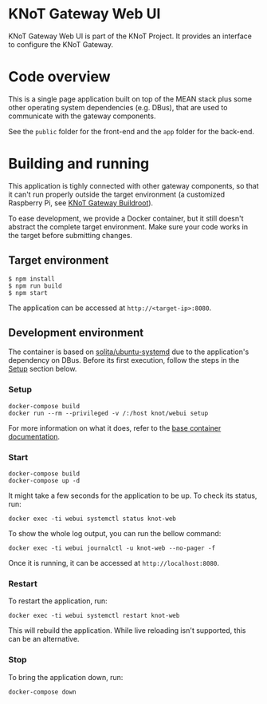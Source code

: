 # KNoT Gateway Web UI

KNoT Gateway Web UI is part of the KNoT Project. It provides an interface to configure the KNoT Gateway.

# Code overview

This is a single page application built on top of the MEAN stack plus some other operating system dependencies (e.g. DBus), that are used to communicate with the gateway components.

See the `public` folder for the front-end and the `app` folder for the back-end.

# Building and running

This application is tighly connected with other gateway components, so that it can't run properly outside the target environment (a customized Raspberry Pi, see [KNoT Gateway Buildroot](https://github.com/CESARBR/knot-gateway-webui)).

To ease development, we provide a Docker container, but it still doesn't abstract the complete target environment. Make sure your code works in the target before submitting changes.

## Target environment

```
$ npm install
$ npm run build
$ npm start
```

The application can be accessed at `http://<target-ip>:8080`.

## Development environment

The container is based on [solita/ubuntu-systemd](https://hub.docker.com/r/solita/ubuntu-systemd/) due to the application's dependency on DBus. Before its first execution, follow the steps in the [Setup](#Setup) section below.

### Setup

```
docker-compose build
docker run --rm --privileged -v /:/host knot/webui setup
```

For more information on what it does, refer to the [base container documentation](https://hub.docker.com/r/solita/ubuntu-systemd/).

### Start

```
docker-compose build
docker-compose up -d
```

It might take a few seconds for the application to be up. To check its status, run:

```
docker exec -ti webui systemctl status knot-web
```

To show the whole log output, you can run the bellow command:
```
docker exec -ti webui journalctl -u knot-web --no-pager -f

```

Once it is running, it can be accessed at `http://localhost:8080`.

### Restart

To restart the application, run:

```
docker exec -ti webui systemctl restart knot-web
```

This will rebuild the application. While live reloading isn't supported, this can be an alternative.

### Stop

To bring the application down, run:

```
docker-compose down
```
